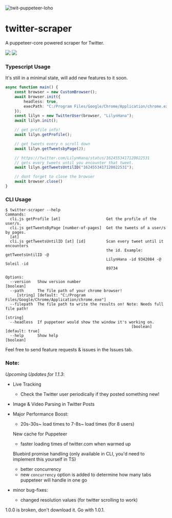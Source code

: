 ![twit-puppeteer-loho](https://user-images.githubusercontent.com/68234036/220058870-dcc40d37-68c0-4861-993f-99c794056dba.png) 
# twitter-scraper

A puppeteer-core powered scraper for Twitter.

![](https://img.shields.io/npm/l/@lilyn/twitter-scraper?style=flat-square) ![](https://img.shields.io/npm/v/@lilyn/twitter-scraper?style=flat-square)

### Typescript Usage
It's still in a minimal state, will add new features to it soon.
```ts
async function main() {
    const browser = new CustomBrowser();
    await browser.init({
        headless: true,
        execPath: "C:/Program Files/Google/Chrome/Application/chrome.exe" 
    });
    const lilyn = new TwitterUser(browser, "LilynHana");
    await lilyn.init();

    // get profile info!
    await lilyn.getProfile();

    // get tweets every n scroll down
    await lilyn.getTweetsbyPage(2);

    // https://twitter.com/LilynHana/status/1624553417120022531
    // gets every tweets until you encounter that tweet.
    await lilyn.getTweetsUntilID("1624553417120022531");

    // dont forget to close the browser
    await browser.close()
}
```

### CLI Usage
```
$ twitter-scraper --help
Commands:
  cli.js getProfile [at]                    Get the profile of the user/s.      
  cli.js getTweetsByPage [number-of-pages]  Get the tweets of a user/s by pages.
  [at]
  cli.js getTweetsUntilID [at] [id]         Scan every tweet until it encounters
                                            the id. Example: getTweetsUntilID -@
                                            LilynHana -id 9342084 -@ Soleil -id
                                            89734

Options:
  --version   Show version number                                      [boolean]
  --path      The file path of your chrome browser!
     [string] [default: "C:/Program Files/Google/Chrome/Application/chrome.exe"]
  --filepath  The file path to write the results on! Note: Needs full file path!
                                                                        [string]
  --headless  If puppeteer would show the window it's working on.
                                                       [boolean] [default: true]
  --help      Show help                                                [boolean]
```

Feel free to send feature requests & issues in the Issues tab.

### Note:
*Upcoming Updates for 1.1.3*:
  - Live Tracking
    - Check the Twitter user periodically if they posted something new!
  
  - Image & Video Parsing in Twitter Posts
  
  - Major Performance Boost:
    - 20s-30s~ load times to 7-8s~ load times (for 8 users)
    
    New cache for Puppeteer
      - faster loading times of twitter.com when warmed up
    
    Bluebird promise handling (only available in CLI, you'd need to implement this yourself in TS)
      - better concurrency
      - new `concurrency` option is added to determine how many tabs puppeteer will handle in one go
  - minor bug-fixes:
      - changed resolution values (for twitter scrolling to work)

1.0.0 is broken, don't download it. Go with 1.0.1.

